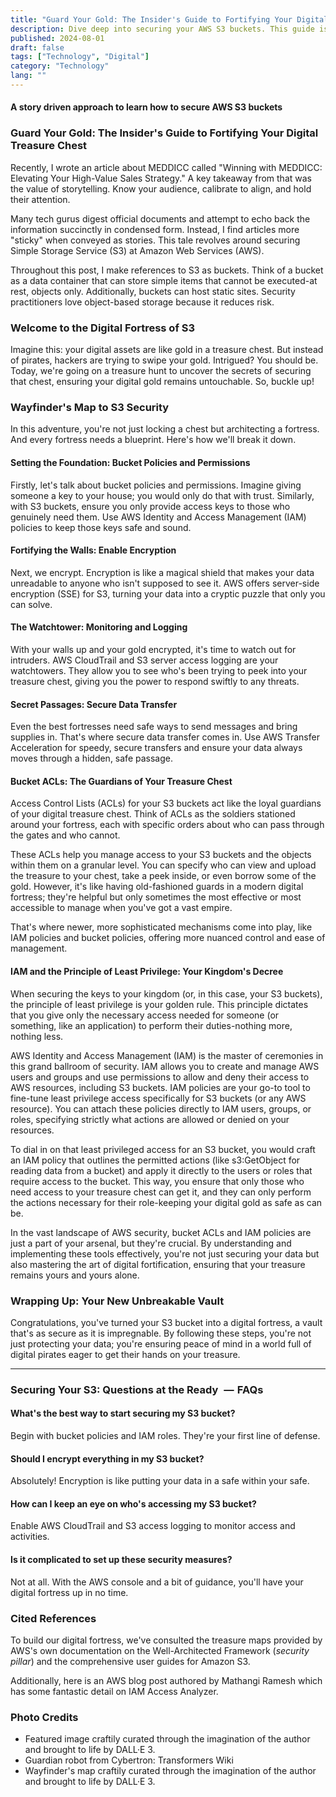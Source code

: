 ```yaml
---
title: "Guard Your Gold: The Insider's Guide to Fortifying Your Digital Treasure Chest"
description: Dive deep into securing your AWS S3 buckets. This guide is your key to turning your digital assets into an impregnable vault.
published: 2024-08-01
draft: false
tags: ["Technology", "Digital"]
category: "Technology"
lang: ""
---
```


<!-- ![Hero Image](./heroImage.jpg) -->

#### A story driven approach to learn how to secure AWS S3 buckets

### Guard Your Gold: The Insider's Guide to Fortifying Your Digital Treasure Chest

Recently, I wrote an article about MEDDICC called "Winning with MEDDICC: Elevating Your High-Value Sales Strategy." A key takeaway from that was the value of storytelling. Know your audience, calibrate to align, and hold their attention.

Many tech gurus digest official documents and attempt to echo back the information succinctly in condensed form. Instead, I find articles more "sticky" when conveyed as stories. This tale revolves around securing Simple Storage Service (S3) at Amazon Web Services (AWS).


Throughout this post, I make references to S3 as buckets. Think of a bucket as a data container that can store simple items that cannot be executed-at rest, objects only. Additionally, buckets can host static sites. Security practitioners love object-based storage because it reduces risk.

### **Welcome to the Digital Fortress of S3**

Imagine this: your digital assets are like gold in a treasure chest. But instead of pirates, hackers are trying to swipe your gold. Intrigued? You should be. Today, we're going on a treasure hunt to uncover the secrets of securing that chest, ensuring your digital gold remains untouchable. So, buckle up!

### **Wayfinder's Map to S3 Security**

In this adventure, you're not just locking a chest but architecting a fortress. And every fortress needs a blueprint. Here's how we'll break it down.

#### **Setting the Foundation: Bucket Policies and Permissions**

Firstly, let's talk about bucket policies and permissions. Imagine giving someone a key to your house; you would only do that with trust. Similarly, with S3 buckets, ensure you only provide access keys to those who genuinely need them. Use AWS Identity and Access Management (IAM) policies to keep those keys safe and sound.

#### **Fortifying the Walls: Enable Encryption**

Next, we encrypt. Encryption is like a magical shield that makes your data unreadable to anyone who isn't supposed to see it. AWS offers server-side encryption (SSE) for S3, turning your data into a cryptic puzzle that only you can solve.

#### **The Watchtower: Monitoring and Logging**

With your walls up and your gold encrypted, it's time to watch out for intruders. AWS CloudTrail and S3 server access logging are your watchtowers. They allow you to see who's been trying to peek into your treasure chest, giving you the power to respond swiftly to any threats.

#### **Secret Passages: Secure Data Transfer**

Even the best fortresses need safe ways to send messages and bring supplies in. That's where secure data transfer comes in. Use AWS Transfer Acceleration for speedy, secure transfers and ensure your data always moves through a hidden, safe passage.

#### **Bucket ACLs: The Guardians of Your Treasure Chest**

Access Control Lists (ACLs) for your S3 buckets act like the loyal guardians of your digital treasure chest. Think of ACLs as the soldiers stationed around your fortress, each with specific orders about who can pass through the gates and who cannot.

These ACLs help you manage access to your S3 buckets and the objects within them on a granular level. You can specify who can view and upload the treasure to your chest, take a peek inside, or even borrow some of the gold. However, it's like having old-fashioned guards in a modern digital fortress; they're helpful but only sometimes the most effective or most accessible to manage when you've got a vast empire.

That's where newer, more sophisticated mechanisms come into play, like IAM policies and bucket policies, offering more nuanced control and ease of management.

#### **IAM and the Principle of Least Privilege: Your Kingdom's Decree**

When securing the keys to your kingdom (or, in this case, your S3 buckets), the principle of least privilege is your golden rule. This principle dictates that you give only the necessary access needed for someone (or something, like an application) to perform their duties-nothing more, nothing less.

AWS Identity and Access Management (IAM) is the master of ceremonies in this grand ballroom of security. IAM allows you to create and manage AWS users and groups and use permissions to allow and deny their access to AWS resources, including S3 buckets. IAM policies are your go-to tool to fine-tune least privilege access specifically for S3 buckets (or any AWS resource). You can attach these policies directly to IAM users, groups, or roles, specifying strictly what actions are allowed or denied on your resources.

To dial in on that least privileged access for an S3 bucket, you would craft an IAM policy that outlines the permitted actions (like s3:GetObject for reading data from a bucket) and apply it directly to the users or roles that require access to the bucket. This way, you ensure that only those who need access to your treasure chest can get it, and they can only perform the actions necessary for their role-keeping your digital gold as safe as can be.

In the vast landscape of AWS security, bucket ACLs and IAM policies are just a part of your arsenal, but they're crucial. By understanding and implementing these tools effectively, you're not just securing your data but also mastering the art of digital fortification, ensuring that your treasure remains yours and yours alone.

### **Wrapping Up: Your New Unbreakable Vault**

Congratulations, you've turned your S3 bucket into a digital fortress, a vault that's as secure as it is impregnable. By following these steps, you're not just protecting your data; you're ensuring peace of mind in a world full of digital pirates eager to get their hands on your treasure.

---

### **Securing Your S3: Questions at the Ready   —  FAQs**

#### **What's the best way to start securing my S3 bucket?**

Begin with bucket policies and IAM roles. They're your first line of defense.

#### **Should I encrypt everything in my S3 bucket?**

Absolutely! Encryption is like putting your data in a safe within your safe.

#### **How can I keep an eye on who's accessing my S3 bucket?**

Enable AWS CloudTrail and S3 access logging to monitor access and activities.

#### **Is it complicated to set up these security measures?**

Not at all. With the AWS console and a bit of guidance, you'll have your digital fortress up in no time.

### **Cited References**

To build our digital fortress, we've consulted the treasure maps provided by AWS's own documentation on the Well-Architected Framework (_security pillar_) and the comprehensive user guides for Amazon S3.

Additionally, here is an AWS blog post authored by Mathangi Ramesh which has some fantastic detail on IAM Access Analyzer.

### **Photo Credits**

- Featured image craftily curated through the imagination of the author and brought to life by DALL·E 3.
- Guardian robot from Cybertron: Transformers Wiki
- Wayfinder's map craftily curated through the imagination of the author and brought to life by DALL·E 3.
